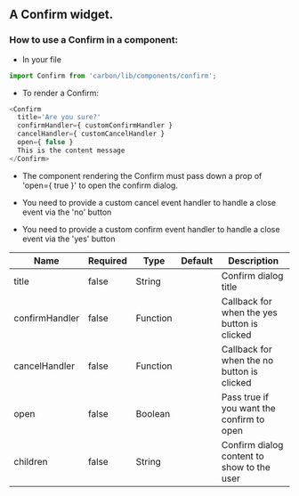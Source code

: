 ## A Confirm widget.

### How to use a Confirm in a component:

* In your file

```javascript
import Confirm from 'carbon/lib/components/confirm';
```

* To render a Confirm:

```javascript
<Confirm
  title='Are you sure?'
  confirmHandler={ customConfirmHandler }
  cancelHandler={ customCancelHandler }
  open={ false }
  This is the content message
</Confirm>
```

* The component rendering the Confirm must pass down a prop of 'open={ true }' to open the confirm dialog.

* You need to provide a custom cancel event handler to handle a close event via the 'no' button

* You need to provide a custom confirm event handler to handle a close event via the 'yes' button

| Name          | Required       | Type           | Default       | Description   |
| ------------- |  ------------- |  ------------- | ------------- | ------------- |
| title         | false          | String         |               | Confirm dialog title  |
| confirmHandler | false          | Function           |               | Callback for when the yes button is clicked  |
| cancelHandler  | false         | Function        |               | Callback for when the no button is clicked |
| open          | false          | Boolean        |               | Pass true if you want the confirm to open |
| children      | false          | String        |               | Confirm dialog content to show to the user |
